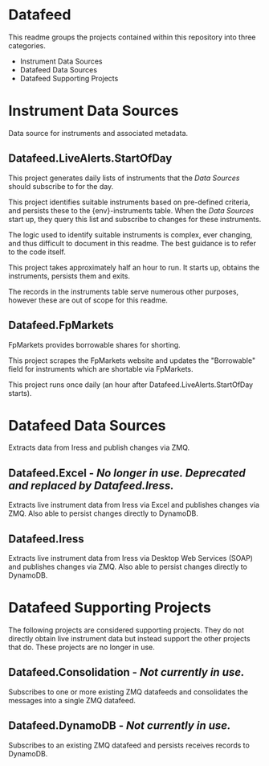 # Datafeed

This readme groups the projects contained within this repository into three categories.

* Instrument Data Sources
* Datafeed Data Sources
* Datafeed Supporting Projects

# Instrument Data Sources

Data source for instruments and associated metadata.

## Datafeed.LiveAlerts.StartOfDay

This project generates daily lists of instruments that the _Data Sources_ should subscribe to for the day.

This project identifies suitable instruments based on pre-defined criteria, and persists these to the {env}-instruments table. When the _Data Sources_ start up, they query this list and subscribe to changes for these instruments. 

The logic used to identify suitable instruments is complex, ever changing, and thus difficult to document in this readme. The best guidance is to refer to the code itself.

This project takes approximately half an hour to run. It starts up, obtains the instruments, persists them and exits.

The records in the instruments table serve numerous other purposes, however these are out of scope for this readme. 

## Datafeed.FpMarkets

FpMarkets provides borrowable shares for shorting. 

This project scrapes the FpMarkets website and updates the "Borrowable" field for instruments which are shortable via FpMarkets.

This project runs once daily (an hour after Datafeed.LiveAlerts.StartOfDay starts).

# Datafeed Data Sources

Extracts data from Iress and publish changes via ZMQ.

## Datafeed.Excel - _No longer in use. Deprecated and replaced by Datafeed.Iress._

Extracts live instrument data from Iress via Excel and publishes changes via ZMQ. Also able to persist changes directly to DynamoDB.

## Datafeed.Iress

Extracts live instrument data from Iress via Desktop Web Services (SOAP) and publishes changes via ZMQ. Also able to persist changes directly to DynamoDB.

# Datafeed Supporting Projects

The following projects are considered supporting projects. They do not directly obtain live instrument data but instead support the other projects that do. These projects are no longer in use.

## Datafeed.Consolidation - _Not currently in use._

Subscribes to one or more existing ZMQ datafeeds and consolidates the messages into a single ZMQ datafeed.

## Datafeed.DynamoDB - _Not currently in use._

Subscribes to an existing ZMQ datafeed and persists receives records to DynamoDB.